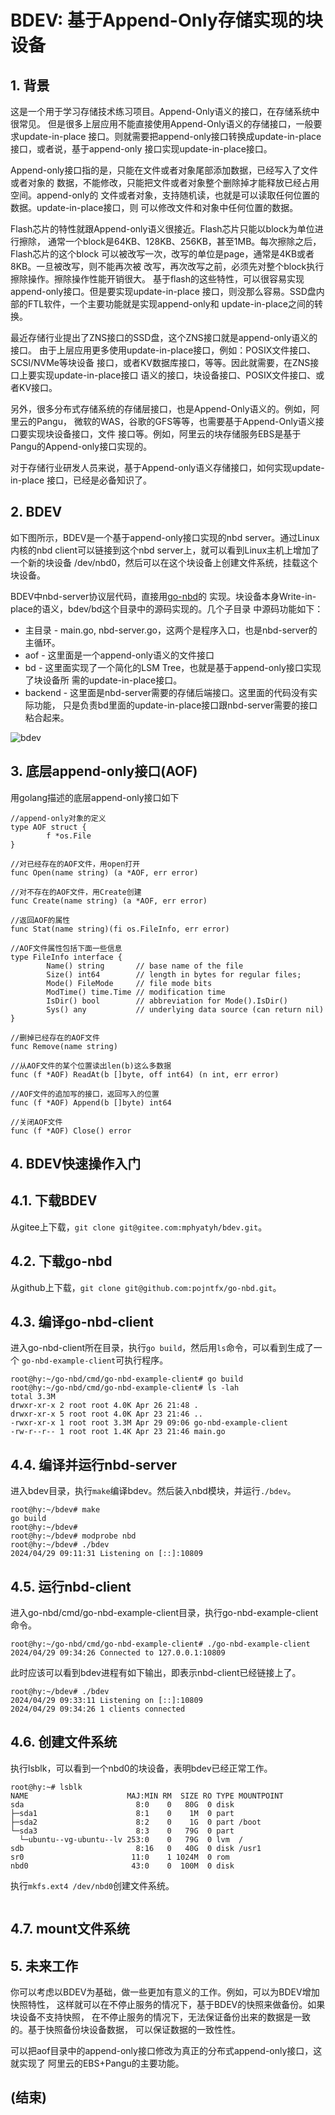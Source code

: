
# BDEV: 基于Append-Only存储实现的块设备

## 1. 背景

这是一个用于学习存储技术练习项目。Append-Only语义的接口，在存储系统中很常见。
但是很多上层应用不能直接使用Append-Only语义的存储接口，一般要求update-in-place
接口。则就需要把append-only接口转换成update-in-place接口，或者说，基于append-only
接口实现update-in-place接口。

Append-only接口指的是，只能在文件或者对象尾部添加数据，已经写入了文件或者对象的
数据，不能修改，只能把文件或者对象整个删除掉才能释放已经占用空间。append-only的
文件或者对象，支持随机读，也就是可以读取任何位置的数据。update-in-place接口，则
可以修改文件和对象中任何位置的数据。

Flash芯片的特性就跟Append-only语义很接近。Flash芯片只能以block为单位进行擦除，
通常一个block是64KB、128KB、256KB，甚至1MB。每次擦除之后，Flash芯片的这个block
可以被改写一次，改写的单位是page，通常是4KB或者8KB。一旦被改写，则不能再次被
改写，再次改写之前，必须先对整个block执行擦除操作。擦除操作性能开销很大。
基于flash的这些特性，可以很容易实现append-only接口。但是要实现update-in-place
接口，则没那么容易。SSD盘内部的FTL软件，一个主要功能就是实现append-only和
update-in-place之间的转换。

最近存储行业提出了ZNS接口的SSD盘，这个ZNS接口就是append-only语义的接口。
由于上层应用更多使用update-in-place接口，例如：POSIX文件接口、SCSI/NVMe等块设备
接口，或者KV数据库接口，等等。因此就需要，在ZNS接口上要实现update-in-place接口
语义的接口，块设备接口、POSIX文件接口、或者KV接口。

另外，很多分布式存储系统的存储层接口，也是Append-Only语义的。例如，阿里云的Pangu，
微软的WAS，谷歌的GFS等等，也需要基于Append-Only语义接口要实现块设备接口，文件
接口等。例如，阿里云的块存储服务EBS是基于Pangu的Append-only接口实现的。

对于存储行业研发人员来说，基于Append-only语义存储接口，如何实现update-in-place
接口，已经是必备知识了。

## 2. BDEV

如下图所示，BDEV是一个基于append-only接口实现的nbd server。通过Linux内核的nbd
client可以链接到这个nbd server上，就可以看到Linux主机上增加了一个新的块设备
/dev/nbd0，然后可以在这个块设备上创建文件系统，挂载这个块设备。

BDEV中nbd-server协议层代码，直接用[go-nbd](https://github.com/pojntfx/go-nbd)的
实现。块设备本身Write-in-place的语义，bdev/bd这个目录中的源码实现的。几个子目录
中源码功能如下：

* 主目录 - main.go, nbd-server.go，这两个是程序入口，也是nbd-server的主循环。
* aof - 这里面是一个append-only语义的文件接口
* bd - 这里面实现了一个简化的LSM Tree，也就是基于append-only接口实现了块设备所
  需的update-in-place接口。
* backend - 这里面是nbd-server需要的存储后端接口。这里面的代码没有实际功能，
  只是负责bd里面的update-in-place接口跟nbd-server需要的接口粘合起来。

![bdev](pics/bdev.png)


## 3. 底层append-only接口(AOF)

用golang描述的底层append-only接口如下

```golang
//append-only对象的定义
type AOF struct {
        f *os.File
}

//对已经存在的AOF文件，用open打开
func Open(name string) (a *AOF, err error)

//对不存在的AOF文件，用Create创建
func Create(name string) (a *AOF, err error)

//返回AOF的属性
func Stat(name string)(fi os.FileInfo, err error)

//AOF文件属性包括下面一些信息
type FileInfo interface {
        Name() string       // base name of the file
        Size() int64        // length in bytes for regular files;
        Mode() FileMode     // file mode bits
        ModTime() time.Time // modification time
        IsDir() bool        // abbreviation for Mode().IsDir()
        Sys() any           // underlying data source (can return nil)
}

//删掉已经存在的AOF文件
func Remove(name string)

//从AOF文件的某个位置读出len(b)这么多数据
func (f *AOF) ReadAt(b []byte, off int64) (n int, err error)

//AOF文件的追加写的接口，返回写入的位置
func (f *AOF) Append(b []byte) int64

//关闭AOF文件
func (f *AOF) Close() error

```

## 4. BDEV快速操作入门

## 4.1. 下载BDEV
从gitee上下载，`git clone git@gitee.com:mphyatyh/bdev.git`。

## 4.2. 下载go-nbd
从github上下载，`git clone git@github.com:pojntfx/go-nbd.git`。

## 4.3. 编译go-nbd-client
进入go-nbd-client所在目录，执行`go build`，然后用`ls`命令，可以看到生成了一个
`go-nbd-example-client`可执行程序。

```shell
root@hy:~/go-nbd/cmd/go-nbd-example-client# go build
root@hy:~/go-nbd/cmd/go-nbd-example-client# ls -lah
total 3.3M
drwxr-xr-x 2 root root 4.0K Apr 26 21:48 .
drwxr-xr-x 5 root root 4.0K Apr 23 21:46 ..
-rwxr-xr-x 1 root root 3.3M Apr 29 09:06 go-nbd-example-client
-rw-r--r-- 1 root root 1.4K Apr 23 21:46 main.go
```

## 4.4. 编译并运行nbd-server
进入bdev目录，执行`make`编译bdev。然后装入nbd模块，并运行`./bdev`。
```shell
root@hy:~/bdev# make
go build
root@hy:~/bdev#
root@hy:~/bdev# modprobe nbd
root@hy:~/bdev# ./bdev
2024/04/29 09:11:31 Listening on [::]:10809
```

## 4.5. 运行nbd-client

进入go-nbd/cmd/go-nbd-example-client目录，执行go-nbd-example-client命令。
```shell
root@hy:~/go-nbd/cmd/go-nbd-example-client# ./go-nbd-example-client
2024/04/29 09:34:26 Connected to 127.0.0.1:10809
```

此时应该可以看到bdev进程有如下输出，即表示nbd-client已经链接上了。
```shell
root@hy:~/bdev# ./bdev
2024/04/29 09:33:11 Listening on [::]:10809
2024/04/29 09:34:26 1 clients connected
```

## 4.6. 创建文件系统
执行lsblk，可以看到一个nbd0的块设备，表明bdev已经正常工作。
```shell
root@hy:~# lsblk
NAME                      MAJ:MIN RM  SIZE RO TYPE MOUNTPOINT
sda                         8:0    0   80G  0 disk
├─sda1                      8:1    0    1M  0 part
├─sda2                      8:2    0    1G  0 part /boot
└─sda3                      8:3    0   79G  0 part
  └─ubuntu--vg-ubuntu--lv 253:0    0   79G  0 lvm  /
sdb                         8:16   0   40G  0 disk /usr1
sr0                        11:0    1 1024M  0 rom
nbd0                       43:0    0  100M  0 disk
```

执行`mkfs.ext4 /dev/nbd0`创建文件系统。
```shell

```

## 4.7. mount文件系统

## 5. 未来工作

你可以考虑以BDEV为基础，做一些更加有意义的工作。例如，可以为BDEV增加快照特性，
这样就可以在不停止服务的情况下，基于BDEV的快照来做备份。如果块设备不支持快照，
在不停止服务的情况下，无法保证备份出来的数据是一致的。基于快照备份块设备数据，
可以保证数据的一致性性。

可以把aof目录中的append-only接口修改为真正的分布式append-only接口，这就实现了
阿里云的EBS+Pangu的主要功能。

## (结束)



